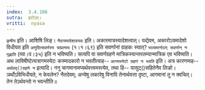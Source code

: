 ```yaml
---
index:  3.4.106
sutra:  इटोऽत्।
vritti:  nyasa
---
```


`कृषीय` इति। आशिषि लिङ्। `नैवायमादेशावयवः` इति। अकारमात्रस्यादेशत्वात्। यद्येवम, अकारोऽयमादेशो विधीयत इति `अणुदित्सवर्णस्य चाप्रत्ययः` (१।१।६९) इति सवर्णानां ग्राहकः स्यात्? `भाव्यमानोऽण् सवर्णान् न गृह्णाति` (व्या।प।३५) इति न भविष्यति। सत्यपि वा सवर्णग्रहणे मात्रिकस्यान्तरतम्यान्मात्रिक एव भविष्यति।
अथ लाविषीष्टेत्यत्रागमस्येटः कस्मादकारो न भवतीत्याह-- `आगमस्येटो ग्रहणं न भवति` इति। अत्र कारणमाह-- `अर्थवद्()ग्रहणे न` इत्यादि। ननु चागमानामप्यर्थवत्त्वमस्त्येव, तथा हि-- यासुट्()सहितेनैव लिङो।ञर्थोऽविभिधीयते, न केवलेन? नैतदेवम्; अन्येषु लकारेषु विनापि तेनार्थवत्ता दृष्टा, आगमानां तु न क्वचित्। तेन तेऽर्थवन्तो न भवन्तीति॥
